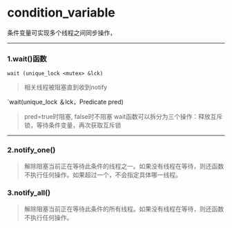 
# condition_variable
条件变量可实现多个线程之间同步操作，

---

### 1.wait()函数

`wait (unique_lock <mutex> &lck)`
>	相关线程被阻塞直到收到notify

`wait(unique_lock <mutex>＆lck，Predicate pred)
	
>	pred=true时阻塞, false时不阻塞
>	wait函数可以拆分为三个操作：释放互斥锁，等待条件变量，再次获取互斥锁


---


### 2.notify_one()

>解除阻塞当前正在等待此条件的线程之一。如果没有线程在等待，则还函数不执行任何操作。如果超过一个，不会指定具体哪一线程。

### 3.notify_all()

>解除阻塞当前正在等待此条件的所有线程。如果没有线程在等待，则还函数不执行任何操作。
